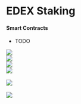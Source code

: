 # EDEX Staking

#### Smart Contracts
- TODO

<img src="https://euroswap.io/github/staking.png" align="center">  
<br />
<img src="https://euroswap.io/github/modal.png" align="center">  
<br />
<img src="https://euroswap.io/github/total.png" align="center">  
<br /><img src="https://euroswap.io/github/main.png" align="center">  
<br />
<br /><img src="https://euroswap.io/github/deposit.png" align="center">  
<br />
<br /><img src="https://euroswap.io/github/succes.png" align="center">  
<br />


